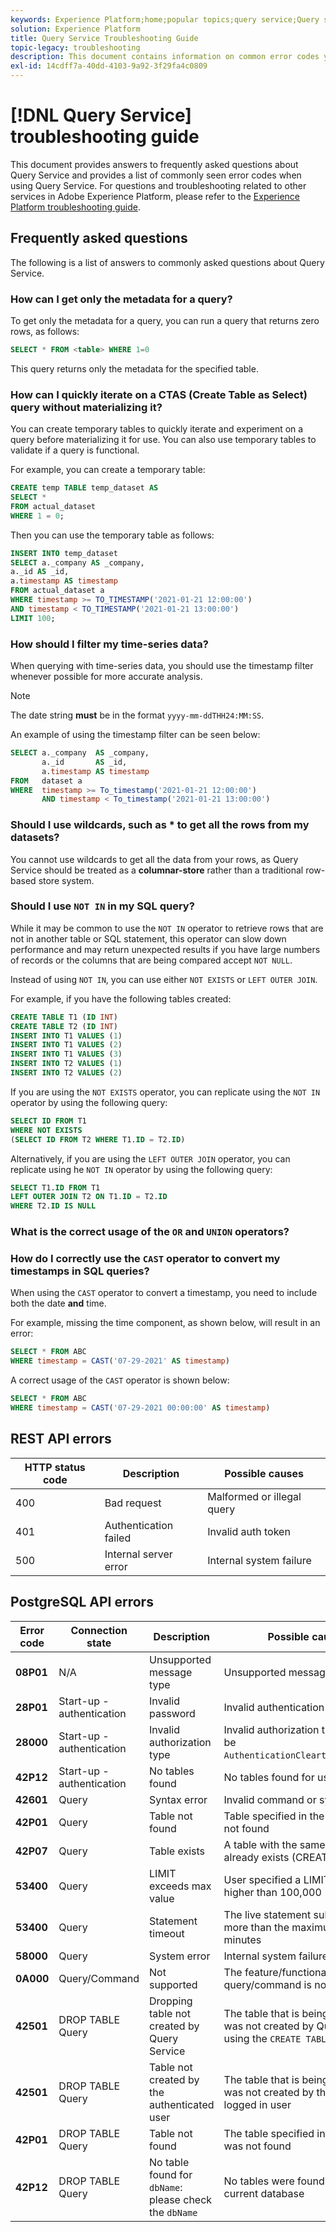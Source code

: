 ```yaml
---
keywords: Experience Platform;home;popular topics;query service;Query service;troubleshooting guide;faq;troubleshooting;
solution: Experience Platform
title: Query Service Troubleshooting Guide
topic-legacy: troubleshooting
description: This document contains information on common error codes you encounter and the possible causes.
exl-id: 14cdff7a-40dd-4103-9a92-3f29fa4c0809
---
```

# [!DNL Query Service] troubleshooting guide

This document provides answers to frequently asked questions about Query Service and provides a list of commonly seen error codes when using Query Service. For questions and troubleshooting related to other services in Adobe Experience Platform, please refer to the [Experience Platform troubleshooting guide](../landing/troubleshooting.md).

## Frequently asked questions

The following is a list of answers to commonly asked questions about Query Service.

### How can I get only the metadata for a query?

To get only the metadata for a query, you can run a query that returns zero rows, as follows:

```sql
SELECT * FROM <table> WHERE 1=0
```

This query returns only the metadata for the specified table.

### How can I quickly iterate on a CTAS (Create Table as Select) query without materializing it?

You can create temporary tables to quickly iterate and experiment on a query before materializing it for use. You can also use temporary tables to validate if a query is functional.

For example, you can create a temporary table:

```sql
CREATE temp TABLE temp_dataset AS
SELECT *
FROM actual_dataset
WHERE 1 = 0;
```

Then you can use the temporary table as follows: 

```sql
INSERT INTO temp_dataset
SELECT a._company AS _company,
a._id AS _id,
a.timestamp AS timestamp
FROM actual_dataset a
WHERE timestamp >= TO_TIMESTAMP('2021-01-21 12:00:00')
AND timestamp < TO_TIMESTAMP('2021-01-21 13:00:00')
LIMIT 100;
```

### How should I filter my time-series data?

When querying with time-series data, you should use the timestamp filter whenever possible for more accurate analysis.

>[!NOTE]
>
> The date string **must** be in the format `yyyy-mm-ddTHH24:MM:SS`. 

An example of using the timestamp filter can be seen below:

```sql
SELECT a._company  AS _company,
       a._id       AS _id,
       a.timestamp AS timestamp
FROM   dataset a
WHERE  timestamp >= To_timestamp('2021-01-21 12:00:00')
       AND timestamp < To_timestamp('2021-01-21 13:00:00')
```

### Should I use wildcards, such as * to get all the rows from my datasets?

You cannot use wildcards to get all the data from your rows, as Query Service should be treated as a **columnar-store** rather than a traditional row-based store system.

### Should I use `NOT IN` in my SQL query?

While it may be common to use the `NOT IN` operator to retrieve rows that are not in another table or SQL statement, this operator can slow down performance and may return unexpected results if you have large numbers of records or the columns that are being compared accept `NOT NULL`.

Instead of using `NOT IN`, you can use either `NOT EXISTS` or `LEFT OUTER JOIN`.

For example, if you have the following tables created:

```sql
CREATE TABLE T1 (ID INT)
CREATE TABLE T2 (ID INT)
INSERT INTO T1 VALUES (1)
INSERT INTO T1 VALUES (2)
INSERT INTO T1 VALUES (3)
INSERT INTO T2 VALUES (1)
INSERT INTO T2 VALUES (2)
```

If you are using the `NOT EXISTS` operator, you can replicate using the `NOT IN` operator by using the following query:

```sql
SELECT ID FROM T1
WHERE NOT EXISTS
(SELECT ID FROM T2 WHERE T1.ID = T2.ID)
```

Alternatively, if you are using the `LEFT OUTER JOIN` operator, you can replicate using he `NOT IN` operator by using the following query:

```sql
SELECT T1.ID FROM T1
LEFT OUTER JOIN T2 ON T1.ID = T2.ID
WHERE T2.ID IS NULL
```

### What is the correct usage of the `OR` and `UNION` operators?

### How do I correctly use the `CAST` operator to convert my timestamps in SQL queries?

When using the `CAST` operator to convert a timestamp, you need to include both the date **and** time.

For example, missing the time component, as shown below, will result in an error:

```sql
SELECT * FROM ABC
WHERE timestamp = CAST('07-29-2021' AS timestamp)
```

A correct usage of the `CAST` operator is shown below:

```sql
SELECT * FROM ABC
WHERE timestamp = CAST('07-29-2021 00:00:00' AS timestamp)
```

## REST API errors

| HTTP status code | Description | Possible causes |
| ---------------- | ----------- | --------------- |
| 400 | Bad request | Malformed or illegal query |
| 401 | Authentication failed | Invalid auth token |
| 500 | Internal server error | Internal system failure |

## PostgreSQL API errors

| Error code | Connection state | Description | Possible cause |
| ---------- | ---------------- | ----------- | -------------- |
| **08P01** | N/A | Unsupported message type | Unsupported message type |
| **28P01** | Start-up - authentication | Invalid password | Invalid authentication token |
| **28000** | Start-up - authentication | Invalid authorization type | Invalid authorization type. Must be `AuthenticationCleartextPassword`. |
| **42P12** | Start-up - authentication | No tables found | No tables found for use |
| **42601** | Query | Syntax error | Invalid command or syntax error |
| **42P01** | Query | Table not found | Table specified in the query was not found |
| **42P07** | Query | Table exists | A table with the same name already exists (CREATE TABLE) |
| **53400** | Query | LIMIT exceeds max value | User specified a LIMIT clause higher than 100,000 |
| **53400** | Query | Statement timeout | The live statement submitted took more than the maximum of 10 minutes |
| **58000** | Query | System error | Internal system failure |
| **0A000** | Query/Command | Not supported | The feature/functionality in the query/command is not supported |
| **42501** | DROP TABLE Query | Dropping table not created by Query Service | The table that is being dropped was not created by Query Service using the `CREATE TABLE` statement |
| **42501** | DROP TABLE Query | Table not created by the authenticated user | The table that is being dropped was not created by the currently logged in user |
| **42P01** | DROP TABLE Query | Table not found | The table specified in the query was not found |
| **42P12** | DROP TABLE Query | No table found for `dbName`: please check the `dbName` | No tables were found in the current database |
